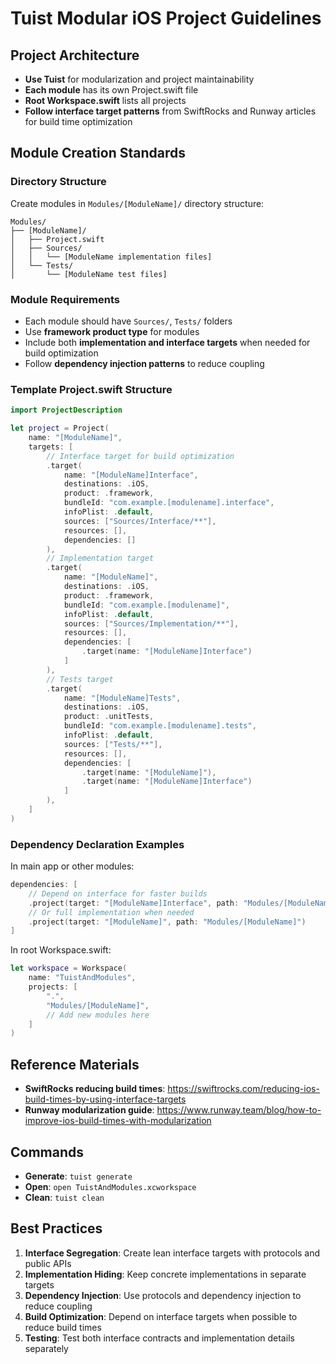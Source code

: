 # Tuist Modular iOS Project Guidelines

## Project Architecture

- **Use Tuist** for modularization and project maintainability
- **Each module** has its own Project.swift file
- **Root Workspace.swift** lists all projects
- **Follow interface target patterns** from SwiftRocks and Runway articles for build time optimization

## Module Creation Standards

### Directory Structure
Create modules in `Modules/[ModuleName]/` directory structure:
```
Modules/
├── [ModuleName]/
│   ├── Project.swift
│   ├── Sources/
│   │   └── [ModuleName implementation files]
│   └── Tests/
│       └── [ModuleName test files]
```

### Module Requirements
- Each module should have `Sources/`, `Tests/` folders
- Use **framework product type** for modules
- Include both **implementation and interface targets** when needed for build optimization
- Follow **dependency injection patterns** to reduce coupling

### Template Project.swift Structure

```swift
import ProjectDescription

let project = Project(
    name: "[ModuleName]",
    targets: [
        // Interface target for build optimization
        .target(
            name: "[ModuleName]Interface",
            destinations: .iOS,
            product: .framework,
            bundleId: "com.example.[modulename].interface",
            infoPlist: .default,
            sources: ["Sources/Interface/**"],
            resources: [],
            dependencies: []
        ),
        // Implementation target
        .target(
            name: "[ModuleName]",
            destinations: .iOS,
            product: .framework,
            bundleId: "com.example.[modulename]",
            infoPlist: .default,
            sources: ["Sources/Implementation/**"],
            resources: [],
            dependencies: [
                .target(name: "[ModuleName]Interface")
            ]
        ),
        // Tests target
        .target(
            name: "[ModuleName]Tests",
            destinations: .iOS,
            product: .unitTests,
            bundleId: "com.example.[modulename].tests",
            infoPlist: .default,
            sources: ["Tests/**"],
            resources: [],
            dependencies: [
                .target(name: "[ModuleName]"),
                .target(name: "[ModuleName]Interface")
            ]
        ),
    ]
)
```

### Dependency Declaration Examples

In main app or other modules:
```swift
dependencies: [
    // Depend on interface for faster builds
    .project(target: "[ModuleName]Interface", path: "Modules/[ModuleName]"),
    // Or full implementation when needed
    .project(target: "[ModuleName]", path: "Modules/[ModuleName]")
]
```

In root Workspace.swift:
```swift
let workspace = Workspace(
    name: "TuistAndModules",
    projects: [
        ".",
        "Modules/[ModuleName]",
        // Add new modules here
    ]
)
```

## Reference Materials

- **SwiftRocks reducing build times**: https://swiftrocks.com/reducing-ios-build-times-by-using-interface-targets
- **Runway modularization guide**: https://www.runway.team/blog/how-to-improve-ios-build-times-with-modularization

## Commands

- **Generate**: `tuist generate`
- **Open**: `open TuistAndModules.xcworkspace`
- **Clean**: `tuist clean`

## Best Practices

1. **Interface Segregation**: Create lean interface targets with protocols and public APIs
2. **Implementation Hiding**: Keep concrete implementations in separate targets
3. **Dependency Injection**: Use protocols and dependency injection to reduce coupling
4. **Build Optimization**: Depend on interface targets when possible to reduce build times
5. **Testing**: Test both interface contracts and implementation details separately